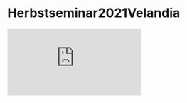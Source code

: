 # Herbstseminar2021Velandia
![Ima](https://github.com/cavelandiah/Herbstseminar2021Velandia/blob/main/abstractVelandia.pdf)
